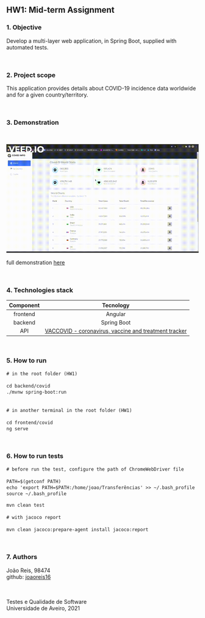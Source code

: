 
## **HW1: Mid-term Assignment**

### **1. Objective**

Develop a multi-layer web application, in Spring Boot, supplied with automated tests.

<br>

### **2. Project scope**

This application provides details about COVID-19 incidence data worldwide and for a given country/territory.

<br>

### **3. Demonstration**
<br>

![demo gif](./media/demo.gif)

full demonstration [here](https://www.youtube.com/watch?v=w-xc9dv0mkA)

<br>

### **4. Technologies stack**

| Component | Tecnology |
| :---: | :---: |
| frontend | Angular |  
| backend| Spring Boot | 
| API | [VACCOVID - coronavirus, vaccine and treatment tracker](https://rapidapi.com/vaccovidlive-vaccovidlive-default/api/vaccovid-coronavirus-vaccine-and-treatment-tracker/) | 

<br>

### **5. How to run**

```
# in the root folder (HW1)

cd backend/covid
./mvnw spring-boot:run


# in another terminal in the root folder (HW1)

cd frontend/covid
ng serve
```

<br>

### **6. How to run tests**

```
# before run the test, configure the path of ChromeWebDriver file

PATH=$(getconf PATH)
echo 'export PATH=$PATH:/home/joao/Transferências' >> ~/.bash_profile
source ~/.bash_profile
```

```
mvn clean test

# with jacoco report

mvn clean jacoco:prepare-agent install jacoco:report

```
<br>

### **7. Authors**

João Reis, 98474 <br>
github: [joaoreis16](https://github.com/joaoreis16)

<br>
<br>
Testes e Qualidade de Software
<br>
Universidade de Aveiro, 2021

